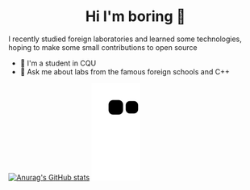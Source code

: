 <h1 align="center">Hi I'm boring 👋</h1>

I recently studied foreign laboratories and learned some technologies, hoping to make some small contributions to open source

- 🔭 I'm a student in CQU
- 💬 Ask me about labs from the famous foreign schools and C++


[![Anurag's GitHub stats](https://github-readme-stats.vercel.app/api?username=1797818494&count_private=true&show_icons=true&theme=react)](https://github.com/anuraghazra/github-readme-stats)
![github contribution grid snake animation](https://raw.githubusercontent.com/1797818494/1797818494/output/github-contribution-grid-snake.svg)
